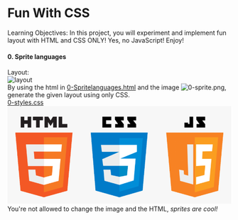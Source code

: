 # Fun With CSS
Learning Objectives:
In this project, you will experiment and implement fun layout with HTML and CSS ONLY!
Yes, no JavaScript!
Enjoy!

#### 0. Sprite languages
Layout:\
![layout](https://holbertonintranet.s3.amazonaws.com/uploads/medias/2020/2/94aa60f76c412f40a87b.png?X-Amz-Algorithm=AWS4-HMAC-SHA256&X-Amz-Credential=AKIARDDGGGOUWMNL5ANN%2F20210822%2Fus-east-1%2Fs3%2Faws4_request&X-Amz-Date=20210822T193709Z&X-Amz-Expires=86400&X-Amz-SignedHeaders=host&X-Amz-Signature=3a4271ea59517744f500a71c3b4f5305a5eb40715db087ff46f9e0379a423fd7)\
By using the html in [0-Spritelanguages.html](**0-Spritelanguages.html**) and the image ![0-sprite.png](**0-sprite.png**), generate the given layout using only CSS.\
[0-styles.css](0-styles.css)\
![0-sprite.png](0-sprite.png)\
You're not allowed to change the image and the HTML, *sprites are cool!*

